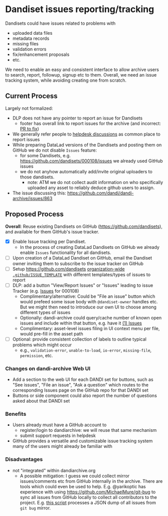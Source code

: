 # Dandiset issues reporting/tracking

Dandisets could have issues related to problems with

- uploaded data files
- metadata records
- missing files
- validation errors
- fix/enhancement proposals
- etc.

We need to enable an easy and consistent interface to allow archive users to search, report, followup, signup etc to them.
Overall, we need an issue tracking system, while avoiding creating one from scratch.

## Current Process

Largely not formalized:

- DLP does not have any pointer to report an issue for Dandisets
  - footer has overall link to report issues for the archive (and incorrect: [PR to fix](https://github.com/dandi/dandi-archive/pull/1594))
- We generally refer people to [helpdesk discussions](https://github.com/dandi/helpdesk/discussions) as common place to report issues
- While preparing DataLad versions of the Dandisets and posting them on GitHub we do not disable `Issues` feature:
  - for some Dandisets, e.g. https://github.com/dandisets/000108/issues we already used GitHub issues
  - we do not anyhow automatically add/invite original uploaders to those dandisets.
    - note: ATM we do not collect audit information on who specifically uploaded any asset to reliably deduce github users to assign.
- The issue discussing this: https://github.com/dandi/dandi-archive/issues/863


## Proposed Process

**Overall**: Reuse existing Dandisets on GitHub (https://github.com/dandisets), and available for them GitHub's issue tracker.

- [x] Enable Issue tracking per Dandiset.
  - In the process of creating DataLad Dandisets on GitHub we already enable `Issues` functionality for all dandisets.
- [ ] Upon creation of a DataLad Dandiset on GitHub, email the Dandiset owner inviting them to subscribe to the issue tracker on GitHub
- [ ] Setup https://github.com/dandisets [organization-wide](https://docs.github.com/en/communities/setting-up-your-project-for-healthy-contributions/creating-a-default-community-health-file) [`.github/ISSUE_TEMPLATE`](https://docs.github.com/en/communities/using-templates-to-encourage-useful-issues-and-pull-requests/configuring-issue-templates-for-your-repository#creating-issue-forms) with different templates/types of issues to report
- [ ] DLP: add a button "View/Report Issues" or "Issues" leading to issue Tracker (e.g. [Issues](https://github.com/dandisets/000108/issues) for 000108)
  - Complimentary/alternative: Could be "File an issue" button which would prefeed some issue body with `@dandiset-owner` handles etc.  But we might then need to introduce our own UI to choose among different types of issues
  - Optionally: dandi-archive could query/cache number of known open issues and include within that button, e.g. have it [(1) Issues](https://github.com/dandisets/000108/issues)
  - Complimentary:  asset-level issues filing in UI context menu per file, would pre-fill in the asset path
- [ ] Optional: provide consistent collection of labels to outline typical problems which might occur
  - e.g., `validation-error`, `unable-to-load`, `io-error`, `missing-file`, `permission`, etc.
### Changes on dandi-archive Web UI

- Add a section to the web UI for each DANDI set for buttons, such as "See issues", "File an issue", "Ask a question" which routes to the corresponding Issues page on the GitHub repo for that DANDI set
- Buttons or side component could also report the number of questions asked about that DANDI set
### Benefits

- Users already must have a GitHub account to
  - register/login to dandiarchive: we will reuse that same mechanism
  - submit support requests in helpdesk
- GitHub provides a versatile and customizable issue tracking system many of the users might already be familiar with

### Disadvantages

- not "integrated" within dandiarchive.org
  - A possible mitigation: I guess we could collect mirror issues/comments etc from GitHub internally in the archive. There are tools which could even be used to help. E.g. @yarikoptic has experience with using https://github.com/MichaelMure/git-bug to sync all issues from GitHub locally to collect all contributors to the project. E.g. [this script](https://github.com/nipy/heudiconv-joss-paper/blob/main/authors/tools/make-summaries#L92) processes a JSON dump of all issues from `git bug`  mirror.
